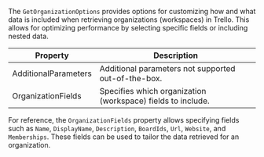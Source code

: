 The `GetOrganizationOptions` provides options for customizing how and what data is included when retrieving organizations (workspaces) in Trello. This allows for optimizing performance by selecting specific fields or including nested data.

| Property          | Description                                                                 |
|-----------------------|-----------------------------------------------------------------------------|
| AdditionalParameters  | Additional parameters not supported out-of-the-box.                        |
| OrganizationFields    | Specifies which organization (workspace) fields to include.                |

For reference, the `OrganizationFields` property allows specifying fields such as `Name`, `DisplayName`, `Description`, `BoardIds`, `Url`, `Website`, and `Memberships`. These fields can be used to tailor the data retrieved for an organization.
